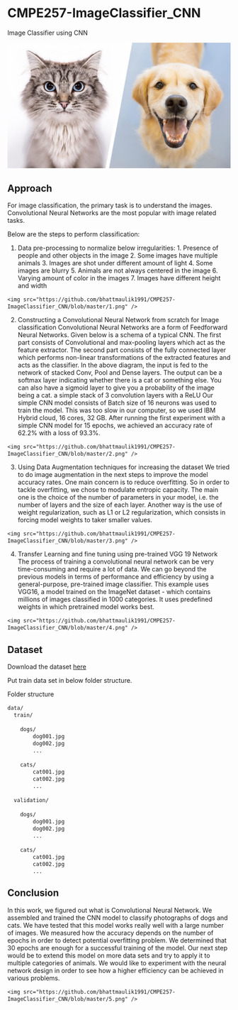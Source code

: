 # CMPE257-ImageClassifier_CNN
Image Classifier using CNN

![Image](https://github.com/bhattmaulik1991/CMPE257-ImageClassifier_CNN/blob/master/dogcat.jpeg)

## Approach
For image classification, the primary task is to understand the images. Convolutional Neural Networks are the most popular with image related tasks. 

Below are the steps to perform classification:
  1. Data pre-processing to normalize below irregularities:
    1. Presence of people and other objects in the image
    2. Some images have multiple animals
    3. Images are shot under different amount of light
    4. Some images are blurry
    5. Animals are not always centered in the image
    6. Varying amount of color in the images
    7. Images have different height and width
    
    <img src="https://github.com/bhattmaulik1991/CMPE257-ImageClassifier_CNN/blob/master/1.png" />
    
  2. Constructing a Convolutional Neural Network from scratch for Image classification
    Convolutional Neural Networks are a form of Feedforward Neural Networks. Given below is a schema of a typical CNN. The first part consists of Convolutional and max-pooling layers which act as the feature extractor. The second part consists of the fully connected layer which performs non-linear transformations of the extracted features and acts as the classifier. In the above diagram, the input is fed to the network of stacked Conv, Pool and Dense layers. The output can be a softmax layer indicating whether there is a cat or something else. You can also have a sigmoid layer to give you a probability of the image being a cat. ​a simple stack of 3 convolution layers with a ReLU Our simple CNN model consists of Batch size of 16 neurons was used to train the model. This was too slow in our computer, so we used IBM Hybrid cloud, 16 cores, 32 GB. After running the first experiment with a simple CNN model for 15 epochs, we achieved an accuracy rate of 62.2% with a loss of 93.3%.
  
    <img src="https://github.com/bhattmaulik1991/CMPE257-ImageClassifier_CNN/blob/master/2.png" />
  
  3. Using Data Augmentation techniques for increasing the dataset
    We tried to do image augmentation in the next steps to improve the model accuracy rates. One main concern is to reduce overfitting. So in order to tackle overfitting, we chose to modulate entropic capacity. The main one is the choice of the number of parameters in your model, i.e. the number of layers and the size of each layer. Another way is the use of weight regularization, such as L1 or L2 regularization, which consists in forcing model weights to taker smaller values.
  
    <img src="https://github.com/bhattmaulik1991/CMPE257-ImageClassifier_CNN/blob/master/3.png" />
    
  4. Transfer Learning and fine tuning using pre-trained VGG 19 Network
    The process of training a convolutional neural network can be very time-consuming and require a lot of data. We can go beyond the previous models in terms of performance and efficiency by using a general-purpose, pre-trained image classifier. This example uses VGG16, a model trained on the ImageNet dataset - which contains millions of images classified in 1000 categories. It uses predefined weights in which pretrained model works best.

    <img src="https://github.com/bhattmaulik1991/CMPE257-ImageClassifier_CNN/blob/master/4.png" />
    
## Dataset

Download the dataset [here](https://www.kaggle.com/c/dogs-vs-cats)

Put train data set in below folder structure.

Folder structure

    data/ 
      train/
        
        dogs/ 
            dog001.jpg
            dog002.jpg
            ...
        
        cats/ 
            cat001.jpg
            cat002.jpg
            ...
    
      validation/
        
        dogs/ 
            dog001.jpg
            dog002.jpg
            ...
        
        cats/
            cat001.jpg
            cat002.jpg
            ...

## Conclusion

In this work, we figured out what is Convolutional Neural Network. We assembled and trained the CNN model to classify photographs of dogs and cats. We have tested that this model works really well with a large number of images. We measured how the accuracy depends on the number of epochs in order to detect potential overfitting problem. We determined that 30 epochs are enough for a successful training of the model.
Our next step would be to extend this model on more data sets and try to apply it to multiple categories of animals. We would like to experiment with the neural network design in order to see how a higher efficiency can be achieved in various problems.

    <img src="https://github.com/bhattmaulik1991/CMPE257-ImageClassifier_CNN/blob/master/5.png" />
